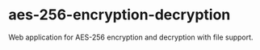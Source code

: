 # aes-256-encryption-decryption
Web application for AES-256 encryption and decryption with file support.
